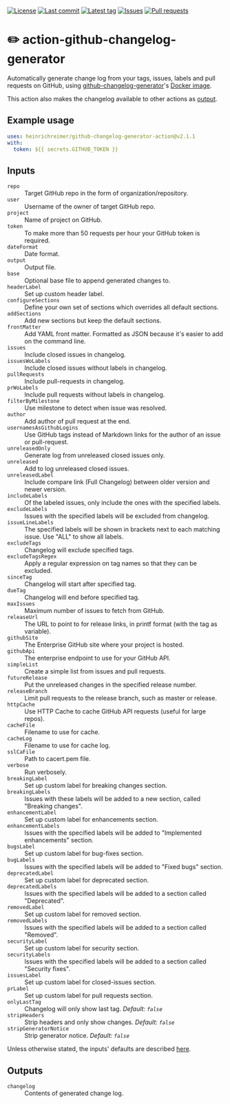 [![License](https://img.shields.io/github/license/heinrichreimer/action-github-changelog-generator.svg?style=flat-square)](LICENSE)
[![Last commit](https://img.shields.io/github/last-commit/heinrichreimer/action-github-changelog-generator.svg?style=flat-square)](https://github.com/heinrichreimer/action-github-changelog-generator/commits)
[![Latest tag](https://img.shields.io/github/tag/heinrichreimer/action-github-changelog-generator.svg?style=flat-square)](https://github.com/heinrichreimer/action-github-changelog-generator/releases)
[![Issues](https://img.shields.io/github/issues/heinrichreimer/action-github-changelog-generator.svg?style=flat-square)](https://github.com/heinrichreimer/action-github-changelog-generator/issues)
[![Pull requests](https://img.shields.io/github/issues-pr/heinrichreimer/action-github-changelog-generator.svg?style=flat-square)](https://github.com/heinrichreimer/action-github-changelog-generator/pulls)

# ✏️ action-github-changelog-generator

Automatically generate change log from your tags, issues, labels and pull requests on GitHub,
using [github-changelog-generator](https://github.com/github-changelog-generator/github-changelog-generator)'s
[Docker image](https://github.com/github-changelog-generator/docker-github-changelog-generator).

This action also makes the changelog available to other actions as [output](#outputs).

## Example usage

```yaml
uses: heinrichreimer/github-changelog-generator-action@v2.1.1
with:
  token: ${{ secrets.GITHUB_TOKEN }}
```

## Inputs

<dl>
  <dt><code>repo</code></dt>
  <dd>Target GitHub repo in the form of organization/repository.</dd>

  <dt><code>user</code></dt>
  <dd>Username of the owner of target GitHub repo.</dd>

  <dt><code>project</code></dt>
  <dd>Name of project on GitHub.</dd>

  <dt><code>token</code></dt>
  <dd>To make more than 50 requests per hour your GitHub token is required.</dd>

  <dt><code>dateFormat</code></dt>
  <dd>Date format.</dd>

  <dt><code>output</code></dt>
  <dd>Output file.</dd>

  <dt><code>base</code></dt>
  <dd>Optional base file to append generated changes to.</dd>

  <dt><code>headerLabel</code></dt>
  <dd>Set up custom header label.</dd>

  <dt><code>configureSections</code></dt>
  <dd>Define your own set of sections which overrides all default sections.</dd>

  <dt><code>addSections</code></dt>
  <dd>Add new sections but keep the default sections.</dd>

  <dt><code>frontMatter</code></dt>
  <dd>Add YAML front matter. Formatted as JSON because it's easier to add on the command line.</dd>

  <dt><code>issues</code></dt>
  <dd>Include closed issues in changelog.</dd>

  <dt><code>issuesWoLabels</code></dt>
  <dd>Include closed issues without labels in changelog.</dd>

  <dt><code>pullRequests</code></dt>
  <dd>Include pull-requests in changelog.</dd>

  <dt><code>prWoLabels</code></dt>
  <dd>Include pull requests without labels in changelog.</dd>

  <dt><code>filterByMilestone</code></dt>
  <dd>Use milestone to detect when issue was resolved.</dd>

  <dt><code>author</code></dt>
  <dd>Add author of pull request at the end.</dd>

  <dt><code>usernamesAsGithubLogins</code></dt>
  <dd>Use GitHub tags instead of Markdown links for the author of an issue or pull-request.</dd>

  <dt><code>unreleasedOnly</code></dt>
  <dd>Generate log from unreleased closed issues only.</dd>

  <dt><code>unreleased</code></dt>
  <dd>Add to log unreleased closed issues.</dd>

  <dt><code>unreleasedLabel</code></dt>
  <dd>Include compare link (Full Changelog) between older version and newer version.</dd>

  <dt><code>includeLabels</code></dt>
  <dd>Of the labeled issues, only include the ones with the specified labels.</dd>

  <dt><code>excludeLabels</code></dt>
  <dd>Issues with the specified labels will be excluded from changelog.</dd>

  <dt><code>issueLineLabels</code></dt>
  <dd>The specified labels will be shown in brackets next to each matching issue. Use "ALL" to show all labels.</dd>

  <dt><code>excludeTags</code></dt>
  <dd>Changelog will exclude specified tags.</dd>

  <dt><code>excludeTagsRegex</code></dt>
  <dd>Apply a regular expression on tag names so that they can be excluded.</dd>

  <dt><code>sinceTag</code></dt>
  <dd>Changelog will start after specified tag.</dd>

  <dt><code>dueTag</code></dt>
  <dd>Changelog will end before specified tag.</dd>

  <dt><code>maxIssues</code></dt>
  <dd>Maximum number of issues to fetch from GitHub.</dd>

  <dt><code>releaseUrl</code></dt>
  <dd>The URL to point to for release links, in printf format (with the tag as variable).</dd>

  <dt><code>githubSite</code></dt>
  <dd>The Enterprise GitHub site where your project is hosted.</dd>

  <dt><code>githubApi</code></dt>
  <dd>The enterprise endpoint to use for your GitHub API.</dd>

  <dt><code>simpleList</code></dt>
  <dd>Create a simple list from issues and pull requests.</dd>

  <dt><code>futureRelease</code></dt>
  <dd>Put the unreleased changes in the specified release number.</dd>

  <dt><code>releaseBranch</code></dt>
  <dd>Limit pull requests to the release branch, such as master or release.</dd>

  <dt><code>httpCache</code></dt>
  <dd>Use HTTP Cache to cache GitHub API requests (useful for large repos).</dd>

  <dt><code>cacheFile</code></dt>
  <dd>Filename to use for cache.</dd>

  <dt><code>cacheLog</code></dt>
  <dd>Filename to use for cache log.</dd>

  <dt><code>sslCaFile</code></dt>
  <dd>Path to cacert.pem file.</dd>

  <dt><code>verbose</code></dt>
  <dd>Run verbosely.</dd>

  <dt><code>breakingLabel</code></dt>
  <dd>Set up custom label for breaking changes section.</dd>

  <dt><code>breakingLabels</code></dt>
  <dd>Issues with these labels will be added to a new section, called "Breaking changes".</dd>

  <dt><code>enhancementLabel</code></dt>
  <dd>Set up custom label for enhancements section.</dd>

  <dt><code>enhancementLabels</code></dt>
  <dd>Issues with the specified labels will be added to "Implemented enhancements" section.</dd>

  <dt><code>bugsLabel</code></dt>
  <dd>Set up custom label for bug-fixes section.</dd>

  <dt><code>bugLabels</code></dt>
  <dd>Issues with the specified labels will be added to "Fixed bugs" section.</dd>

  <dt><code>deprecatedLabel</code></dt>
  <dd>Set up custom label for deprecated section.</dd>

  <dt><code>deprecatedLabels</code></dt>
  <dd>Issues with the specified labels will be added to a section called "Deprecated".</dd>

  <dt><code>removedLabel</code></dt>
  <dd>Set up custom label for removed section.</dd>

  <dt><code>removedLabels</code></dt>
  <dd>Issues with the specified labels will be added to a section called "Removed".</dd>

  <dt><code>securityLabel</code></dt>
  <dd>Set up custom label for security section.</dd>

  <dt><code>securityLabels</code></dt>
  <dd>Issues with the specified labels will be added to a section called "Security fixes".</dd>

  <dt><code>issuesLabel</code></dt>
  <dd>Set up custom label for closed-issues section.</dd>

  <dt><code>prLabel</code></dt>
  <dd>Set up custom label for pull requests section.</dd>

  <dt><code>onlyLastTag</code></dt>
  <dd>Changelog will only show last tag. <em>Default: <code>false</code></em></dd>

  <dt><code>stripHeaders</code></dt>
  <dd>Strip headers and only show changes. <em>Default: <code>false</code></em></dd>

  <dt><code>stripGeneratorNotice</code></dt>
  <dd>Strip generator notice. <em>Default: <code>false</code></em></dd>
</dl>

Unless otherwise stated, the inputs' defaults are described 
[here](https://github.com/github-changelog-generator/github-changelog-generator/wiki/Advanced-change-log-generation-examples).

## Outputs

<dl>
  <dt><code>changelog</code></dt>
  <dd>Contents of generated change log.</dd>
</dl>
